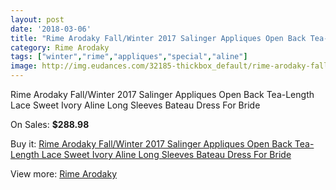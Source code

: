 ```yaml
---
layout: post
date: '2018-03-06'
title: "Rime Arodaky Fall/Winter 2017 Salinger Appliques Open Back Tea-Length Lace Sweet Ivory Aline Long Sleeves Bateau Dress For Bride"
category: Rime Arodaky
tags: ["winter","rime","appliques","special","aline"]
image: http://img.eudances.com/32185-thickbox_default/rime-arodaky-fall-winter-2017-salinger-appliques-open-back-tea-length-lace-sweet-ivory-aline-long-sleeves-bateau-dress-for-bride.jpg
---
```

Rime Arodaky Fall/Winter 2017 Salinger Appliques Open Back Tea-Length Lace Sweet Ivory Aline Long Sleeves Bateau Dress For Bride

On Sales: **$288.98**
<a href="https://www.eudances.com/en/rime-arodaky/10009-rime-arodaky-fall-winter-2017-salinger-appliques-open-back-tea-length-lace-sweet-ivory-aline-long-sleeves-bateau-dress-for-bride.html"><amp-img layout="responsive" width="600" height="600" src="//img.eudances.com/32185-thickbox_default/rime-arodaky-fall-winter-2017-salinger-appliques-open-back-tea-length-lace-sweet-ivory-aline-long-sleeves-bateau-dress-for-bride.jpg" alt="Rime Arodaky Fall/Winter 2017 Salinger Appliques Open Back Tea-Length Lace Sweet Ivory Aline Long Sleeves Bateau Dress For Bride 0" /></a>
<a href="https://www.eudances.com/en/rime-arodaky/10009-rime-arodaky-fall-winter-2017-salinger-appliques-open-back-tea-length-lace-sweet-ivory-aline-long-sleeves-bateau-dress-for-bride.html"><amp-img layout="responsive" width="600" height="600" src="//img.eudances.com/32191-thickbox_default/rime-arodaky-fall-winter-2017-salinger-appliques-open-back-tea-length-lace-sweet-ivory-aline-long-sleeves-bateau-dress-for-bride.jpg" alt="Rime Arodaky Fall/Winter 2017 Salinger Appliques Open Back Tea-Length Lace Sweet Ivory Aline Long Sleeves Bateau Dress For Bride 1" /></a>
<a href="https://www.eudances.com/en/rime-arodaky/10009-rime-arodaky-fall-winter-2017-salinger-appliques-open-back-tea-length-lace-sweet-ivory-aline-long-sleeves-bateau-dress-for-bride.html"><amp-img layout="responsive" width="600" height="600" src="//img.eudances.com/32190-thickbox_default/rime-arodaky-fall-winter-2017-salinger-appliques-open-back-tea-length-lace-sweet-ivory-aline-long-sleeves-bateau-dress-for-bride.jpg" alt="Rime Arodaky Fall/Winter 2017 Salinger Appliques Open Back Tea-Length Lace Sweet Ivory Aline Long Sleeves Bateau Dress For Bride 2" /></a>
<a href="https://www.eudances.com/en/rime-arodaky/10009-rime-arodaky-fall-winter-2017-salinger-appliques-open-back-tea-length-lace-sweet-ivory-aline-long-sleeves-bateau-dress-for-bride.html"><amp-img layout="responsive" width="600" height="600" src="//img.eudances.com/32189-thickbox_default/rime-arodaky-fall-winter-2017-salinger-appliques-open-back-tea-length-lace-sweet-ivory-aline-long-sleeves-bateau-dress-for-bride.jpg" alt="Rime Arodaky Fall/Winter 2017 Salinger Appliques Open Back Tea-Length Lace Sweet Ivory Aline Long Sleeves Bateau Dress For Bride 3" /></a>
<a href="https://www.eudances.com/en/rime-arodaky/10009-rime-arodaky-fall-winter-2017-salinger-appliques-open-back-tea-length-lace-sweet-ivory-aline-long-sleeves-bateau-dress-for-bride.html"><amp-img layout="responsive" width="600" height="600" src="//img.eudances.com/32188-thickbox_default/rime-arodaky-fall-winter-2017-salinger-appliques-open-back-tea-length-lace-sweet-ivory-aline-long-sleeves-bateau-dress-for-bride.jpg" alt="Rime Arodaky Fall/Winter 2017 Salinger Appliques Open Back Tea-Length Lace Sweet Ivory Aline Long Sleeves Bateau Dress For Bride 4" /></a>
<a href="https://www.eudances.com/en/rime-arodaky/10009-rime-arodaky-fall-winter-2017-salinger-appliques-open-back-tea-length-lace-sweet-ivory-aline-long-sleeves-bateau-dress-for-bride.html"><amp-img layout="responsive" width="600" height="600" src="//img.eudances.com/32187-thickbox_default/rime-arodaky-fall-winter-2017-salinger-appliques-open-back-tea-length-lace-sweet-ivory-aline-long-sleeves-bateau-dress-for-bride.jpg" alt="Rime Arodaky Fall/Winter 2017 Salinger Appliques Open Back Tea-Length Lace Sweet Ivory Aline Long Sleeves Bateau Dress For Bride 5" /></a>
<a href="https://www.eudances.com/en/rime-arodaky/10009-rime-arodaky-fall-winter-2017-salinger-appliques-open-back-tea-length-lace-sweet-ivory-aline-long-sleeves-bateau-dress-for-bride.html"><amp-img layout="responsive" width="600" height="600" src="//img.eudances.com/32186-thickbox_default/rime-arodaky-fall-winter-2017-salinger-appliques-open-back-tea-length-lace-sweet-ivory-aline-long-sleeves-bateau-dress-for-bride.jpg" alt="Rime Arodaky Fall/Winter 2017 Salinger Appliques Open Back Tea-Length Lace Sweet Ivory Aline Long Sleeves Bateau Dress For Bride 6" /></a>

Buy it: [Rime Arodaky Fall/Winter 2017 Salinger Appliques Open Back Tea-Length Lace Sweet Ivory Aline Long Sleeves Bateau Dress For Bride](https://www.eudances.com/en/rime-arodaky/10009-rime-arodaky-fall-winter-2017-salinger-appliques-open-back-tea-length-lace-sweet-ivory-aline-long-sleeves-bateau-dress-for-bride.html "Rime Arodaky Fall/Winter 2017 Salinger Appliques Open Back Tea-Length Lace Sweet Ivory Aline Long Sleeves Bateau Dress For Bride")

View more: [Rime Arodaky](https://www.eudances.com/en/156-rime-arodaky "Rime Arodaky")